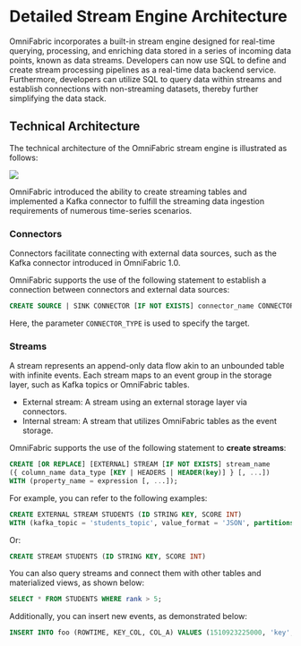 # Detailed Stream Engine Architecture

OmniFabric incorporates a built-in stream engine designed for real-time querying, processing, and enriching data stored in a series of incoming data points, known as data streams. Developers can now use SQL to define and create stream processing pipelines as a real-time data backend service. Furthermore, developers can utilize SQL to query data within streams and establish connections with non-streaming datasets, thereby further simplifying the data stack.

## Technical Architecture

The technical architecture of the OmniFabric stream engine is illustrated as follows:

![](https://github.com/OmniFabric/artwork/blob/main/docs/overview/stream-arch.png?raw=true)

OmniFabric introduced the ability to create streaming tables and implemented a Kafka connector to fulfill the streaming data ingestion requirements of numerous time-series scenarios.

### Connectors

Connectors facilitate connecting with external data sources, such as the Kafka connector introduced in OmniFabric 1.0.

OmniFabric supports the use of the following statement to establish a connection between connectors and external data sources:

```sql
CREATE SOURCE | SINK CONNECTOR [IF NOT EXISTS] connector_name CONNECTOR_TYPE WITH (property_name = expression [, ...]);
```

Here, the parameter `CONNECTOR_TYPE` is used to specify the target.

### Streams

A stream represents an append-only data flow akin to an unbounded table with infinite events. Each stream maps to an event group in the storage layer, such as Kafka topics or OmniFabric tables.

- External stream: A stream using an external storage layer via connectors.
- Internal stream: A stream that utilizes OmniFabric tables as the event storage.

OmniFabric supports the use of the following statement to **create streams**:

```sql
CREATE [OR REPLACE] [EXTERNAL] STREAM [IF NOT EXISTS] stream_name
({ column_name data_type [KEY | HEADERS | HEADER(key)] } [, ...])
WITH (property_name = expression [, ...]);
```

For example, you can refer to the following examples:

```sql
CREATE EXTERNAL STREAM STUDENTS (ID STRING KEY, SCORE INT)
WITH (kafka_topic = 'students_topic', value_format = 'JSON', partitions = 4);
```

Or:

```sql
CREATE STREAM STUDENTS (ID STRING KEY, SCORE INT)
```

You can also query streams and connect them with other tables and materialized views, as shown below:

```sql
SELECT * FROM STUDENTS WHERE rank > 5;
```

Additionally, you can insert new events, as demonstrated below:

```sql
INSERT INTO foo (ROWTIME, KEY_COL, COL_A) VALUES (1510923225000, 'key', 'A');
```
